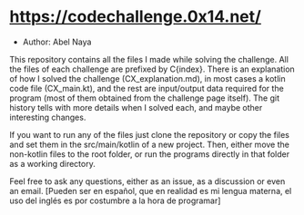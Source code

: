 # https://codechallenge.0x14.net/
- Author: Abel Naya

This repository contains all the files I made while solving the challenge.
All the files of each challenge are prefixed by C{index}. There is an explanation of how I solved the challenge (CX_explanation.md), in most cases a kotlin code file (CX_main.kt), and the rest are input/output data required for the program (most of them obtained from the challenge page itself).
The git history tells with more details when I solved each, and maybe other interesting changes.

If you want to run any of the files just clone the repository or copy the files and set them in the src/main/kotlin of a new project. Then, either move the non-kotlin files to the root folder, or run the programs directly in that folder as a working directory.

Feel free to ask any questions, either as an issue, as a discussion or even an email. [Pueden ser en español, que en realidad es mi lengua materna, el uso del inglés es por costumbre a la hora de programar]